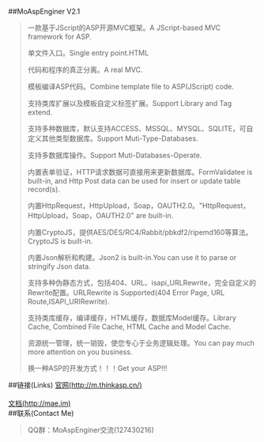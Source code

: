 ##MoAspEnginer V2.1
> 一款基于JScript的ASP开源MVC框架。A JScript-based MVC framework for ASP.
> 
> 单文件入口。Single entry point.HTML
> 
> 代码和程序的真正分离。A real MVC.
> 
> 模板编译ASP代码。Combine template file to ASP(JScript) code.
> 
> 支持类库扩展以及模板自定义标签扩展。Support Library and Tag extend.
> 
> 支持多种数据库，默认支持ACCESS、MSSQL、MYSQL、SQLITE，可自定义其他类型数据库。Support Muti-Type-Databases.
> 
> 支持多数据库操作。Support Muti-Databases-Operate.
> 
> 内置表单验证，HTTP请求数据可直接用来更新数据库。FormValidatee is built-in, and Http Post data can be used for insert or update table record(s).
> 
> 内置HttpRequest，HttpUpload，Soap，OAUTH2.0。"HttpRequest，HttpUpload，Soap，OAUTH2.0" are built-in.
> 
> 内置CryptoJS，提供AES/DES/RC4/Rabbit/pbkdf2/ripemd160等算法。CryptoJS is built-in.
> 
> 内置Json解析和构建。Json2 is built-in.You can use it to parse or stringify Json data.
> 
> 支持多种伪静态方式，包括404、URL、isapi_URLRewrite，完全自定义的Rewrite配置。URLRewrite is Supported(404 Error Page, URL Route,ISAPI_URIRewrite).
> 
> 支持类库缓存，编译缓存，HTML缓存，数据库Model缓存。Library Cache, Combined File Cache, HTML Cache and Model Cache.
> 
> 资源统一管理，统一销毁，使您专心于业务逻辑处理。You can pay much more attention on you business.
> 
> 换一种ASP的开发方式！！！Get your ASP!!!
> 

##链接(Links)
[官网(http://m.thinkasp.cn/)](http://m.thinkasp.cn/)<br />  
[文档(http://mae.im)](http://mae.im)<br />
##联系(Contact Me)
> QQ群：MoAspEnginer交流(127430216)
